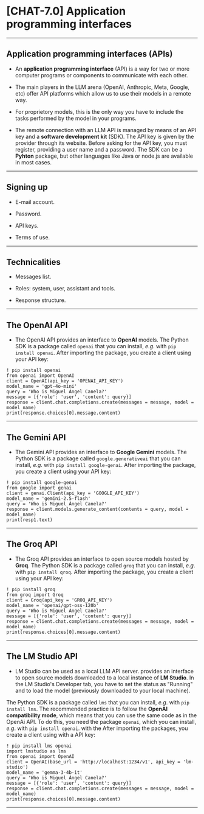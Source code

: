 # [CHAT-7.0] Application programming interfaces

---

## Application programming interfaces (APIs)

- An **application programming interface** (API) is a way for two or more computer programs or components to communicate with each other. 

- The main players in the LLM arena (OpenAI, Anthropic, Meta, Google, etc) offer API platforms which allow us to use their models in a remote way. 

- For proprietory models, this is the only way you have to include the tasks performed by the model in your programs.

- The remote connection with an LLM API is managed by means of an API key and a **software development kit** (SDK). The API key is given by the provider through its website. Before asking for the API key, you must register, providing a user name and a password. The SDK can be a **Pyhton** package, but other languages like Java or node.js are available in most cases.

---

## Signing up

- E-mail account.

- Password.

- API keys.

- Terms of use.

---

## Technicalities

- Messages list.

- Roles: system, user, assistant and tools.

- Response structure.

---

## The OpenAI API

- The OpenAI API provides an interface to **OpenAI** models. The Python SDK is a package called `openai` that you can install, *e.g*. with `pip install openai`. After importing the package, you create a client using your API key:

```
! pip install openai
from openai import OpenAI
client = OpenAI(api_key = 'OPENAI_API_KEY')
model_name = 'gpt-4o-mini'
query = 'Who is Miguel Ángel Canela?'
message = [{'role': 'user', 'content': query}]
response = client.chat.completions.create(messages = message, model = model_name)
print(response.choices[0].message.content)
```

---

## The Gemini API

- The Gemini API provides an interface to **Google Gemini** models. The Python SDK is a package called `google.generativeai` that you can install, *e.g*. with `pip install google-genai`. After importing the package, you create a client using your API key:

```
! pip install google-genai
from google import genai
client = genai.Client(api_key = 'GOOGLE_API_KEY')
model_name = 'gemini-2.5-flash'
query = 'Who is Miguel Ángel Canela?'
response = client.models.generate_content(contents = query, model = model_name)
print(resp1.text)
```

---

## The Groq API

- The Groq API provides an interface to open source models hosted by **Groq**. The Python SDK is a package called `groq` that you can install, *e.g*. with `pip install qroq`. After importing the package, you create a client using your API key:

```
! pip install groq
from groq import Groq
client = Groq(api_key = 'GROQ_API_KEY')
model_name = 'openai/gpt-oss-120b'
query = 'Who is Miguel Ángel Canela?'
message = [{'role': 'user', 'content': query}]
response = client.chat.completions.create(messages = message, model = model_name)
print(response.choices[0].message.content)
```
---

## The LM Studio API

- LM Studio can be used as a local LLM API server. provides an interface to open source models downloaded to a local instance of **LM Studio**. In the LM Studio's Developer tab, you have to set the status as "Running" and to load the model (previously downloaded to your local machine).

The Python SDK is a package called `lms` that you can install, *e.g*. with `pip install lms`. The recommended practice is to follow the **OpenAI compatibility mode**, which means that you can use the same code as in the OpenAi API. To do this, you need the package `openai`, which you can install, *e.g*. with `pip install openai`. with  the After importing the packages, you create a client using with a API key:

```
! pip install lms openai
import lmstudio as lms
from openai import OpenAI
client = OpenAI(base_url = 'http://localhost:1234/v1', api_key = 'lm-studio')
model_name = 'gemma-3-4b-it'
query = 'Who is Miguel Ángel Canela?'
message = [{'role': 'user', 'content': query}]
response = client.chat.completions.create(messages = message, model = model_name)
print(response.choices[0].message.content)
```
---
